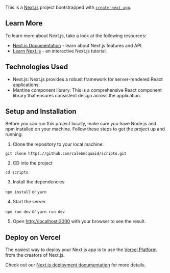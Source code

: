 This is a [Next.js](https://nextjs.org/) project bootstrapped with [`create-next-app`](https://github.com/vercel/next.js/tree/canary/packages/create-next-app).

## Learn More

To learn more about Next.js, take a look at the following resources:

- [Next.js Documentation](https://nextjs.org/docs) - learn about Next.js features and API.
- [Learn Next.js](https://nextjs.org/learn) - an interactive Next.js tutorial.

## Technologies Used

- Next.js: Next.js provides a robust framework for server-rendered React applications.
- Mantine component library: This is a comprehensive React component library that ensures consistent design across the application.

## Setup and Installation

Before you can run this project locally, make sure you have Node.js and npm installed on your machine. Follow these steps to get the project up and running:

1. Clone the repository to your local machine:

  `git clone https://github.com/calebmcquaid/scripto.git`

2. CD into the project

  `cd scripto`

3. Install the dependencies

  `npm install` or `yarn`

4. Start the server

  `npm run dev` or `yarn run dev`

5. Open [http://localhost:3000](http://localhost:3000) with your browser to see the result.

## Deploy on Vercel

The easiest way to deploy your Next.js app is to use the [Vercel Platform](https://vercel.com/new?utm_medium=default-template&filter=next.js&utm_source=create-next-app&utm_campaign=create-next-app-readme) from the creators of Next.js.

Check out our [Next.js deployment documentation](https://nextjs.org/docs/deployment) for more details.
